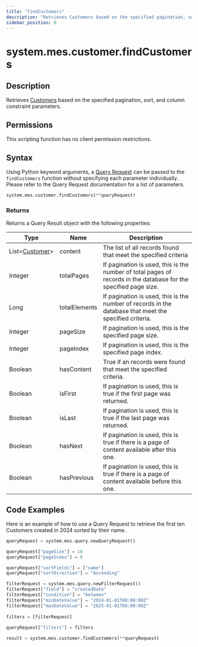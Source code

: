 ```yaml
---
title: "findCustomers"
description: "Retrieves Customers based on the specified pagination, sort, and column constraint parameters."
sidebar_position: 0
---
```


# system.mes.customer.findCustomers

## Description

Retrieves [Customers](../../data-model/production-order-model/production-order-customer.md) based on the specified pagination, sort, and column constraint parameters.

## Permissions

This scripting function has no client permission restrictions.

## Syntax
Using Python keyword arguments, a [Query Request](./query-request.md) can be passed to the `findCustomers` function
without specifying each parameter individually. Please refer to the Query Request documentation for a list of parameters.
```python
system.mes.customer.findCustomers(**queryRequest)
```

### Returns

Returns a Query Result object with the following properties:

| Type                                                                                     | Name          | Description                                                                                                      |
|------------------------------------------------------------------------------------------| ------------- | ---------------------------------------------------------------------------------------------------------------- |
| List\<[Customer](../../data-model/production-order-model/production-order-customer.md)> | content       | The list of all records found that meet the specified criteria                                                   |
| Integer                                                                                  | totalPages    | If pagination is used, this is the number of total pages of records in the database for the specified page size. |
| Long                                                                                     | totalElements | If pagination is used, this is the number of records in the database that meet the specified criteria.           |
| Integer                                                                                  | pageSize      | If pagination is used, this is the specified page size.                                                          |
| Integer                                                                                  | pageIndex     | If pagination is used, this is the specified page index.                                                         |
| Boolean                                                                                  | hasContent    | True if an records were found that meet the specified criteria.                                                  |
| Boolean                                                                                  | isFirst       | If pagination is used, this is true if the first page was returned.                                              |
| Boolean                                                                                  | isLast        | If pagination is used, this is true if the last page was returned.                                               |
| Boolean                                                                                  | hasNext       | If pagination is used, this is true if there is a page of content available after this one.                      |
| Boolean                                                                                  | hasPrevious   | If pagination is used, this is true if there is a page of content available before this one.                     |

## Code Examples

Here is an example of how to use a Query Request to retrieve the first ten Customers created in 2024 sorted by their
name.


```python
queryRequest = system.mes.query.newQueryRequest()  

queryRequest["pageSize"] = 10
queryRequest["pageIndex"] = 0

queryRequest["sortFields"] = ["name"]
queryRequest["sortDirection"] = "Ascending"

filterRequest = system.mes.query.newFilterRequest()  
filterRequest["field"] = "createdDate"  
filterRequest["condition"] = "between"  
filterRequest["minDateValue"] = "2024-01-01T00:00:00Z"
filterRequest["maxDateValue"] = "2025-01-01T00:00:00Z"
    
filters = [filterRequest]  
  
queryRequest["filters"] = filters  

result = system.mes.customer.findCustomers(**queryRequest)
```

